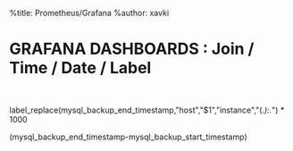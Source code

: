 %title: Prometheus/Grafana
%author: xavki


# GRAFANA DASHBOARDS : Join / Time / Date / Label


<br>


label_replace(mysql_backup_end_timestamp,"host","$1","instance","(.*):.*") * 1000

(mysql_backup_end_timestamp-mysql_backup_start_timestamp)
